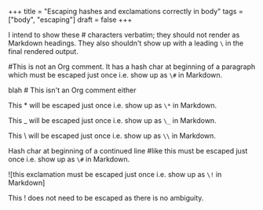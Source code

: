+++
title = "Escaping hashes and exclamations correctly in body"
tags = ["body", "escaping"]
draft = false
+++

I intend to show these # characters verbatim; they should not render
as Markdown headings. They also shouldn't show up with a leading `\`
in the final rendered output.

\#This is not an Org comment. It has a hash char at beginning of a
paragraph which must be escaped just once i.e. show up as `\#` in
Markdown.

blah # This isn't an Org comment either

This \* will be escaped just once i.e. show up as `\*` in Markdown.

This \_ will be escaped just once i.e. show up as `\_` in Markdown.

This \\ will be escaped just once i.e. show up as `\\` in Markdown.

Hash char at beginning of a continued line
\#like this must be escaped just once i.e. show up as `\#` in Markdown.

\![this exclamation must be escaped just once i.e. show up as `\!` in
Markdown]

This ! does not need to be escaped as there is no ambiguity.
